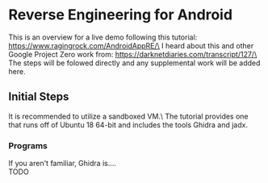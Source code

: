 # Reverse Engineering for Android
This is an overview for a live demo following this tutorial: https://www.ragingrock.com/AndroidAppRE/\
I heard about this and other Google Project Zero work from: https://darknetdiaries.com/transcript/127/\
The steps will be folowed directly and any supplemental work will be added here.

## Initial Steps
It is recommended to utilize a sandboxed VM.\ 
The tutorial provides one that runs off of Ubuntu 18 64-bit and includes the tools Ghidra and jadx.
### Programs
If you aren't familiar, Ghidra is....\
TODO
